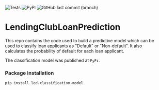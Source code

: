 ![Tests](https://github.com/chineidu/LendingClubLoanPrediction/actions/workflows/tests.yml/badge.svg)
![PyPI](https://img.shields.io/pypi/v/lcd-classification-model)
![GitHub last commit (branch)](https://img.shields.io/github/last-commit/Chineidu/LendingClubLoanPrediction/main?style=plastic)

# LendingClubLoanPrediction
This repo contains the code used to build a predictive model which can be used to classify loan applicants as "Default" or "Non-default".
It also calculates the probability of default for each loan applicant.

The classification model was published at `PyPi`.

### Package Installation
```console
pip install lcd-classification-model
```

